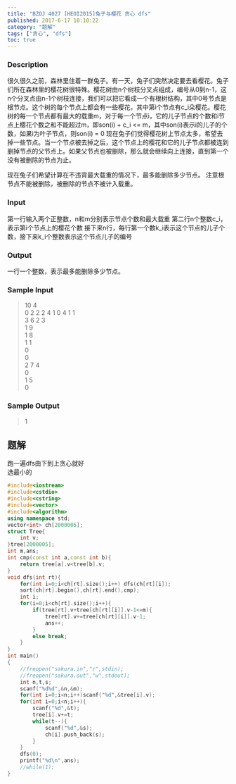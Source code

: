 ```yaml
---
title: "BZOJ 4027 [HEOI2015]兔子与樱花 贪心 dfs"
published: 2017-6-17 10:10:22
category: "题解"
tags: ["贪心", "dfs"]
toc: true
---
```


### Description
很久很久之前，森林里住着一群兔子。有一天，兔子们突然决定要去看樱花。兔子们所在森林里的樱花树很特殊。樱花树由n个树枝分叉点组成，编号从0到n-1，这n个分叉点由n-1个树枝连接，我们可以把它看成一个有根树结构，其中0号节点是根节点。这个树的每个节点上都会有一些樱花，其中第i个节点有c_i朵樱花。樱花树的每一个节点都有最大的载重m，对于每一个节点i，它的儿子节点的个数和i节点上樱花个数之和不能超过m，即son(i) + c_i <= m，其中son(i)表示i的儿子的个数，如果i为叶子节点，则son(i) = 0
现在兔子们觉得樱花树上节点太多，希望去掉一些节点。当一个节点被去掉之后，这个节点上的樱花和它的儿子节点都被连到删掉节点的父节点上。如果父节点也被删除，那么就会继续向上连接，直到第一个没有被删除的节点为止。
<!--more--> 
现在兔子们希望计算在不违背最大载重的情况下，最多能删除多少节点。
注意根节点不能被删除，被删除的节点不被计入载重。

### Input
第一行输入两个正整数，n和m分别表示节点个数和最大载重
第二行n个整数c_i，表示第i个节点上的樱花个数
接下来n行，每行第一个数k_i表示这个节点的儿子个数，接下来k_i个整数表示这个节点儿子的编号

### Output
一行一个整数，表示最多能删除多少节点。

### Sample Input
>10 4  
0 2 2 2 4 1 0 4 1 1  
3 6 2 3  
1 9  
1 8  
1 1  
0  
0  
2 7 4  
0  
1 5  
0  


### Sample Output
>1  

## 题解

跑一遍dfs由下到上贪心就好  
选最小的

```c++
#include<iostream>
#include<cstdio>
#include<cstring>
#include<vector>
#include<algorithm>
using namespace std;
vector<int> ch[2000005];
struct Tree{
    int v;
}tree[2000005];
int m,ans;
int cmp(const int a,const int b){
    return tree[a].v<tree[b].v;
}
void dfs(int rt){
    for(int i=0;i<ch[rt].size();i++) dfs(ch[rt][i]);
    sort(ch[rt].begin(),ch[rt].end(),cmp);
    int i;
    for(i=0;i<ch[rt].size();i++){
        if(tree[rt].v+tree[ch[rt][i]].v-1<=m){
            tree[rt].v+=tree[ch[rt][i]].v-1;
            ans++;            
        }
        else break;        
    }
}
int main()
{
    //freopen("sakura.in","r",stdin);
    //freopen("sakura.out","w",stdout);
    int n,t,s;
    scanf("%d%d",&n,&m);
    for(int i=0;i<n;i++)scanf("%d",&tree[i].v);
    for(int i=0;i<n;i++){
        scanf("%d",&t);
        tree[i].v+=t;
        while(t--){
            scanf("%d",&s);
            ch[i].push_back(s);
        }
    }
    dfs(0);
    printf("%d\n",ans);
    //while(1);
}
```